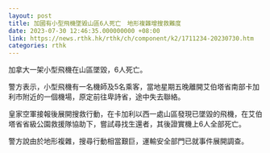 ```yaml
---
layout: post
title: 加國有小型飛機墜毀山區6人死亡　地形複雜增搜救難度
date: 2023-07-30 12:46:35.000000000 +08:00
link: https://news.rthk.hk/rthk/ch/component/k2/1711234-20230730.htm
categories: rthk
---
```


加拿大一架小型飛機在山區墜毀，6人死亡。

警方表示，小型飛機有一名機師及5名乘客，當地星期五晚離開艾伯塔省南部卡加利市附近的一個機場，原定前往卑詩省，途中失去聯絡。

皇家空軍接報後展開搜救行動，在卡加利以西一處山區發現已墜毀的飛機，在艾伯塔省省級公園救援隊協助下，嘗試尋找生還者，其後證實機上6人全部死亡。

警方說由於地形複雜，搜尋行動相當艱巨，運輸安全部門已就事件展開調查。
